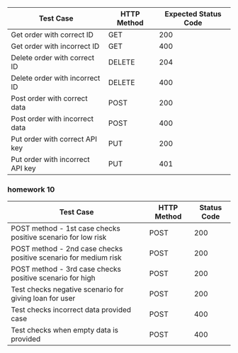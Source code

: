 | Test Case                        | HTTP Method | Expected Status Code |
| -------------------------------- | ----------- | -------------------- |
| Get order with correct ID        | GET         | 200                  |
| Get order with incorrect ID      | GET         | 400                  |
| Delete order with correct ID     | DELETE      | 204                  |
| Delete order with incorrect ID   | DELETE      | 400                  |
| Post order with correct data     | POST        | 200                  |
| Post order with incorrect data   | POST        | 400                  |
| Put order with correct API key   | PUT         | 200                  |
| Put order with incorrect API key | PUT         | 401                  |

### homework 10

| Test Case                                                           | HTTP Method | Status Code |
|--------------------------------------------------------------------|-------------|--------------|
| POST method - 1st case checks positive scenario for low risk       | POST        | 200          |
| POST method - 2nd case checks positive scenario for medium risk    | POST        | 200          |
| POST method - 3rd case checks positive scenario for high           | POST        | 200          |
| Test checks negative scenario for giving loan for user            | POST        | 200          |
| Test checks incorrect data provided case                          | POST        | 400          |
| Test checks when empty data is provided                           | POST        | 400          |
